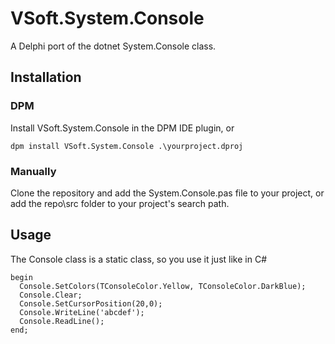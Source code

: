 # VSoft.System.Console

A Delphi port of the dotnet System.Console class.

## Installation

### DPM

Install VSoft.System.Console in the DPM IDE plugin,  or 
```
dpm install VSoft.System.Console .\yourproject.dproj
```
### Manually
Clone the repository and add the System.Console.pas file to your project, or add the repo\src folder to your project's search path.

## Usage

The Console class is a static class, so you use it just like in C#

````
begin
  Console.SetColors(TConsoleColor.Yellow, TConsoleColor.DarkBlue);
  Console.Clear;
  Console.SetCursorPosition(20,0);
  Console.WriteLine('abcdef');
  Console.ReadLine();
end;
````
 
